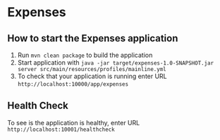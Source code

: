 # Expenses

How to start the Expenses application
---

1. Run `mvn clean package` to build the application
1. Start application with `java -jar target/expenses-1.0-SNAPSHOT.jar server src/main/resources/profiles/mainline.yml`
1. To check that your application is running enter URL `http://localhost:10000/app/expenses`

Health Check
---

To see is the application is healthy, enter URL `http://localhost:10001/healthcheck`
